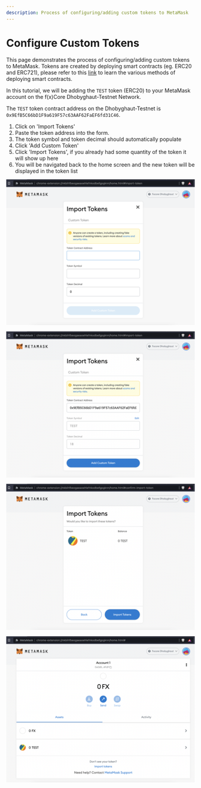 ```yaml
---
description: Process of configuring/adding custom tokens to MetaMask
---
```


# Configure Custom Tokens

This page demonstrates the process of configuring/adding custom tokens to MetaMask. Tokens are created by deploying smart contracts (eg. ERC20 and ERC721), please refer to this [link](https://functionx.gitbook.io/home/deploying-on-f-x-core/with-remix) to learn the various methods of deploying smart contracts.

In this tutorial, we will be adding the `TEST` token (ERC20) to your MetaMask account on the f(x)Core Dhobyghaut-Testnet Network.

The `TEST` token contract address on the Dhobyghaut-Testnet is `0x9EfB5C66bD1F9a619F57c63AAF62FaEF6fd31C46`.

1. Click on 'Import Tokens'
2. Paste the token address into the form.
3. The token symbol and token decimal should automatically populate
4. Click 'Add Custom Token'
5. Click 'Import Tokens', if you already had some quantity of the token it will show up here
6. You will be navigated back to the home screen and the new token will be displayed in the token list

![Import Tokens page you will be brought to after clicking on 'Import Tokens'](../../.gitbook/assets/configtoken1.png)

![Paste Token Contract Address into the form, the other fields will automatically populate](../../.gitbook/assets/configtoken2.png)

![Click 'Import Tokens'](../../.gitbook/assets/configtoken3.png)

![New token added!](../../.gitbook/assets/configtoken4.png)

